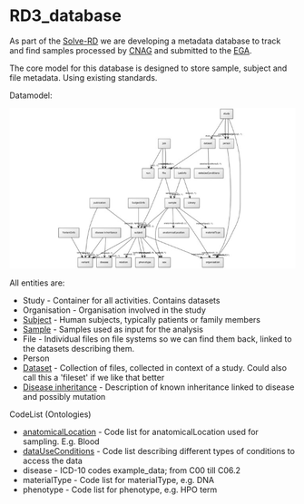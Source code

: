 # RD3_database

As part of the [Solve-RD](http://solve-rd.eu/) we are developing a metadata database to track and find samples processed by [CNAG](https://www.cnag.crg.eu/) and submitted to the [EGA](https://ega-archive.org/).

The core model for this database is designed to store sample, subject and file metadata. Using existing standards.

Datamodel:

![alt text](/datamodel/rd3_version1.jpeg "version1")

All entities are:

* Study - Container for all activities. Contains datasets
* Organisation - Organisation involved in the study
* [Subject](/datamodel/subject.md) - Human subjects, typically patients or family members
* [Sample](/datamodel/sample.md) - Samples used as input for the analysis
* File - Individual files on file systems so we can find them back, linked to the datasets describing them.
* Person 
* [Dataset](/datamodel/dataset.md) - Collection of files, collected in context of a study. Could also call this a 'fileset' if we like that better
* [Disease inheritance](/datamodel/diseaseInheritance.md) - Description of known inheritance linked to disease and possibly mutation

CodeList (Ontologies)
* [anatomicalLocation](/datamodel/anatomicalLocation.md) - Code list for anatomicalLocation used for sampling. E.g. Blood
* [dataUseConditions](/datamodel/dataUseConditions.md) -  Code list describing different types of conditions to access the data
* disease - ICD-10 codes example_data; from C00 till C06.2
* materialType - Code list for materialType, e.g. DNA
* phenotype - Code list for phenotype, e.g. HPO term

